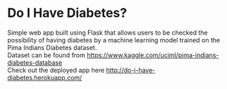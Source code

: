 # Do I Have Diabetes?

Simple web app built using Flask that allows users to be checked the possibility of having diabetes by a machine learning model trained on the Pima Indians Diabetes dataset.
<br>
Dataset can be found from https://www.kaggle.com/uciml/pima-indians-diabetes-database<br>
Check out the deployed app here http://do-i-have-diabetes.herokuapp.com/
